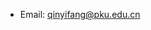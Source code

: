 - Email: qinyifang@pku.edu.cn

<!---
Fang6ang/Fang6ang is a ✨ special ✨ repository because its `README.md` (this file) appears on your GitHub profile.
You can click the Preview link to take a look at your changes.
--->

